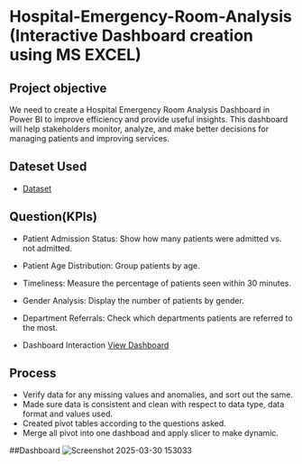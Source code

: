 # Hospital-Emergency-Room-Analysis (Interactive Dashboard creation using MS EXCEL)
 
## Project objective
We need to create a Hospital Emergency Room Analysis Dashboard in Power BI to improve efficiency and provide useful insights. This dashboard will help stakeholders monitor, analyze, and make better decisions for managing patients and improving services.

## Dateset Used
- <a href="https://github.com/abhishekp-786/Hospital-Emergency-Room-Analysis-Dashboard/blob/main/Hospital%20Emergency%20Room%20Set.csv">Dataset</a>
## Question(KPIs)
- Patient Admission Status: Show how many patients were admitted vs. not admitted.

- Patient Age Distribution: Group patients by age.

- Timeliness: Measure the percentage of patients seen within 30 minutes.

- Gender Analysis: Display the number of patients by gender. 

- Department Referrals: Check which departments patients are referred to the most.
- Dashboard Interaction <a href="https://github.com/abhishekp-786/Hospital-Emergency-Room-Analysis-Dashboard/blob/main/Screenshot%202025-03-30%20153033.png">View Dashboard</a>
## Process
- Verify data for any missing values and anomalies, and sort out the same.
- Made sure data is consistent and clean with respect to data type, data format and values used.
- Created pivot tables according to the questions asked.
- Merge all pivot into one dashboad and apply slicer to make dynamic.

##Dashboard
![Screenshot 2025-03-30 153033](https://github.com/user-attachments/assets/b7129c56-254c-4ef3-9542-72d4e13bf908)


  
